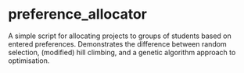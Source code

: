 # preference_allocator
A simple script for allocating projects to groups of students based on entered preferences. Demonstrates the difference between random selection, (modified) hill climbing, and a genetic algorithm approach to optimisation.
